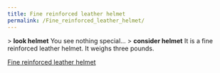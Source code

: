 ```yaml
---
title: Fine reinforced leather helmet
permalink: /Fine_reinforced_leather_helmet/
---
```


\> **look helmet**
You see nothing special...
\> **consider helmet**
It is a fine reinforced leather helmet.
It weighs three pounds.

[Fine reinforced leather helmet](Category:_Leather_equipment "wikilink")